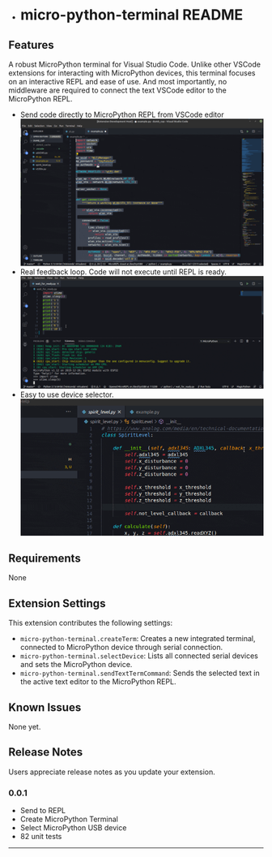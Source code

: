 * # micro-python-terminal README


## Features

A robust MicroPython terminal for Visual Studio Code.  Unlike other VSCode extensions for interacting with MicroPython devices, this terminal focuses on an interactive REPL and ease of use.  And most importantly, no middleware are required to connect the text VSCode editor to the MicroPython REPL.

* Send code directly to MicroPython REPL from VSCode editor
![send-code-to-micro-repl](examples/micro-python-terminal-example.gif)
* Real feedback loop.  Code will not execute until REPL is ready.
![wait-until-micro-python-repl-is-ready](examples/micro-python-terminal-feedback-loop.gif)
* Easy to use device selector.
![micro-python-device-selector](examples/micro-python-terminal-device-selector.gif)
## Requirements

None

## Extension Settings

This extension contributes the following settings:

* `micro-python-terminal.createTerm`: Creates a new integrated terminal, connected to MicroPython device through serial connection.
* `micro-python-terminal.selectDevice`: Lists all connected serial devices and sets the MicroPython device.
* `micro-python-terminal.sendTextTermCommand`: Sends the selected text in the active text editor to the MicroPython REPL.

## Known Issues

None yet.
## Release Notes

Users appreciate release notes as you update your extension.

### 0.0.1
* Send to REPL
* Create MicroPython Terminal
* Select MicroPython USB device
* 82 unit tests


-----------------------------------------------------------------------------------------------------------